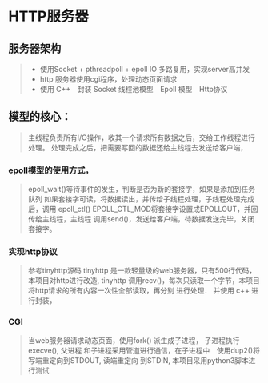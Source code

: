 # HTTP服务器
## 服务器架构

>* 使用Socket + pthreadpoll + epoll IO 多路复用，实现server高并发
>* http 服务器使用cgi程序，处理动态页面请求
>* 使用 C++　封装 Socket 线程池模型　Epoll 模型　Http协议

## 模型的核心：
> 主线程负责所有I/O操作，收其一个请求所有数据之后，交给工作线程进行处理。
处理完成之后，把需要写回的数据还给主线程去发送给客户端，

### epoll模型的使用方式，
> epoll_wait()等待事件的发生，判断是否为新的套接字，如果是添加到任务队列
如果套接字可读，将数据读出，并传给子线程处理，子线程处理完成后，调用
epoll_ctl() EPOLL_CTL_MOD将套接字设置成EPOLLOUT，并回传给主线程，主线程
调用send()，发送给客户端，待数据发送完毕，关闭套接字。

### 实现http协议
> 参考tinyhttp源码
tinyhttp 是一款轻量级的web服务器，只有500行代码，本项目对http进行改造, tinyhttp
调用recv()，每次只读取一个字节，本项目将http请求的所有内容一次性全部读取，再分别
进行处理． 并使用 c++ 进行封装，　

### CGI
> 当web服务器请求动态页面，使用fork() 派生成子进程， 子进程执行 execve(), 父进程
和子进程采用管道进行通信，在子进程中　使用dup2()将写端重定向到STDOUT, 读端重定向
到STDIN, 本项目采用python3脚本进行测试
